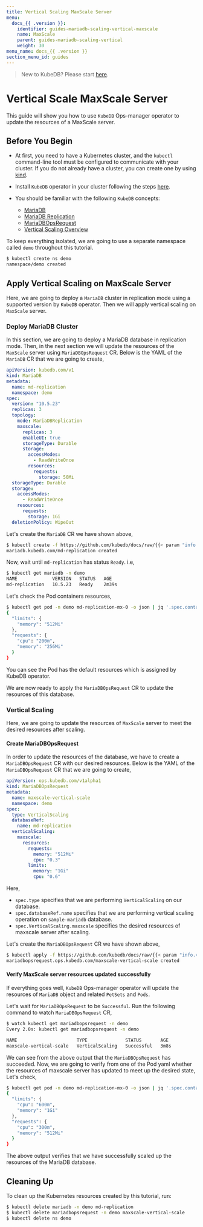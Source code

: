 ```yaml
---
title: Vertical Scaling MaxScale Server
menu:
  docs_{{ .version }}:
    identifier: guides-mariadb-scaling-vertical-maxscale
    name: MaxScale
    parent: guides-mariadb-scaling-vertical
    weight: 30
menu_name: docs_{{ .version }}
section_menu_id: guides
---
```


> New to KubeDB? Please start [here](/docs/README.md).

# Vertical Scale MaxScale Server

This guide will show you how to use `KubeDB` Ops-manager operator to update the resources of a MaxScale server.

## Before You Begin

- At first, you need to have a Kubernetes cluster, and the `kubectl` command-line tool must be configured to communicate with your cluster. If you do not already have a cluster, you can create one by using [kind](https://kind.sigs.k8s.io/docs/user/quick-start/).

- Install `KubeDB` operator in your cluster following the steps [here](/docs/setup/README.md).

- You should be familiar with the following `KubeDB` concepts:
    - [MariaDB](/docs/guides/mariadb/concepts/mariadb)
    - [MariaDB Replication](/docs/guides/mariadb/clustering/mariadb-replication)
    - [MariaDBOpsRequest](/docs/guides/mariadb/concepts/opsrequest)
    - [Vertical Scaling Overview](/docs/guides/mariadb/scaling/vertical-scaling/overview)

To keep everything isolated, we are going to use a separate namespace called `demo` throughout this tutorial.

```bash
$ kubectl create ns demo
namespace/demo created
```

## Apply Vertical Scaling on MaxScale Server

Here, we are going to deploy a  `MariaDB` cluster in replication mode using a supported version by `KubeDB` operator. Then we will apply vertical scaling on `MaxScale` server.

### Deploy MariaDB Cluster

In this section, we are going to deploy a MariaDB database in replication mode. Then, in the next section we will update the resources of the `MaxScale` server using `MariaDBOpsRequest` CR. Below is the YAML of the `MariaDB` CR that we are going to create,

```yaml
apiVersion: kubedb.com/v1
kind: MariaDB
metadata:
  name: md-replication
  namespace: demo
spec:
  version: "10.5.23"
  replicas: 3
  topology:
    mode: MariaDBReplication
    maxscale:
      replicas: 3
      enableUI: true
      storageType: Durable
      storage:
        accessModes:
          - ReadWriteOnce
        resources:
          requests:
            storage: 50Mi
  storageType: Durable
  storage:
    accessModes:
      - ReadWriteOnce
    resources:
      requests:
        storage: 1Gi
  deletionPolicy: WipeOut
```

Let's create the `MariaDB` CR we have shown above,

```bash
$ kubectl create -f https://github.com/kubedb/docs/raw/{{< param "info.version" >}}/docs/examples/mariadb/scaling/md-replication.yaml
mariadb.kubedb.com/md-replication created
```

Now, wait until `md-replication` has status `Ready`. i.e,

```bash
$ kubectl get mariadb -n demo
NAME             VERSION   STATUS   AGE
md-replication   10.5.23   Ready    2m39s
```

Let's check the Pod containers resources,

```bash
$ kubectl get pod -n demo md-replication-mx-0 -o json | jq '.spec.containers[].resources'
{
  "limits": {
    "memory": "512Mi"
  },
  "requests": {
    "cpu": "200m",
    "memory": "256Mi"
  }
}
```

You can see the Pod has the default resources which is assigned by KubeDB operator.

We are now ready to apply the `MariaDBOpsRequest` CR to update the resources of this database.

### Vertical Scaling

Here, we are going to update the resources of `MaxScale` server to meet the desired resources after scaling.

#### Create MariaDBOpsRequest

In order to update the resources of the database, we have to create a `MariaDBOpsRequest` CR with our desired resources. Below is the YAML of the `MariaDBOpsRequest` CR that we are going to create,

```yaml
apiVersion: ops.kubedb.com/v1alpha1
kind: MariaDBOpsRequest
metadata:
  name: maxscale-vertical-scale
  namespace: demo
spec:
  type: VerticalScaling
  databaseRef:
    name: md-replication
  verticalScaling:
    maxscale:
      resources:
        requests:
          memory: "512Mi"
          cpu: "0.3"
        limits:
          memory: "1Gi"
          cpu: "0.6"
```

Here,
- `spec.type` specifies that we are performing `VerticalScaling` on our database.
- `spec.databaseRef.name` specifies that we are performing vertical scaling operation on `sample-mariadb` database.
- `spec.VerticalScaling.maxscale` specifies the desired resources of maxscale server after scaling.

Let's create the `MariaDBOpsRequest` CR we have shown above,

```bash
$ kubectl apply -f https://github.com/kubedb/docs/raw/{{< param "info.version" >}}/docs/examples/mariadb/scaling/vertical-scaling/mx-vscale.yaml
mariadbopsrequest.ops.kubedb.com/maxscale-vertical-scale created
```

#### Verify MaxScale server resources updated successfully

If everything goes well, `KubeDB` Ops-manager operator will update the resources of `MariaDB` object and related `PetSets` and `Pods`.

Let's wait for `MariaDBOpsRequest` to be `Successful`.  Run the following command to watch `MariaDBOpsRequest` CR,

```bash
$ watch kubectl get mariadbopsrequest -n demo
Every 2.0s: kubectl get mariadbopsrequest -n demo 

NAME                      TYPE              STATUS       AGE
maxscale-vertical-scale   VerticalScaling   Successful   3m8s

```

We can see from the above output that the `MariaDBOpsRequest` has succeeded. Now, we are going to verify from one of the Pod yaml whether the resources of maxscale server has updated to meet up the desired state, Let's check,

```bash
$ kubectl get pod -n demo md-replication-mx-0 -o json | jq '.spec.containers[].resources'
{
  "limits": {
    "cpu": "600m",
    "memory": "1Gi"
  },
  "requests": {
    "cpu": "300m",
    "memory": "512Mi"
  }
}
```

The above output verifies that we have successfully scaled up the resources of the MariaDB database.

## Cleaning Up

To clean up the Kubernetes resources created by this tutorial, run:

```bash
$ kubectl delete mariadb -n demo md-replication
$ kubectl delete mariadbopsrequest -n demo maxscale-vertical-scale
$ kubectl delete ns demo
```
